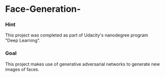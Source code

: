 # Face-Generation-

### Hint
This project was completed as part of Udacity's nanodegree program "Deep Learning".

### Goal
This project makes use of generative adversarial networks to generate new images of faces.
